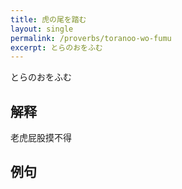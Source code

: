 ```yaml
---
title: 虎の尾を踏む
layout: single
permalink: /proverbs/toranoo-wo-fumu
excerpt: とらのおをふむ
---
```


とらのおをふむ

## 解释

老虎屁股摸不得

## 例句

